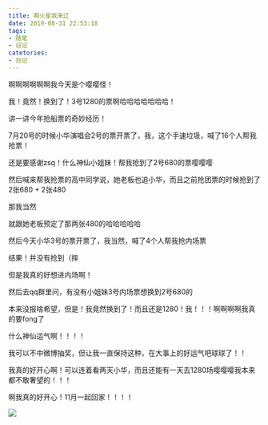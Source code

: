 ```yaml
---
title: 啊火星我来辽
date: 2019-08-31 22:53:18
tags:
- 随笔
- 日记
catetories:
- 日记
---
```


啊啊啊啊啊啊我今天是个嘤嘤怪！

我！竟然！换到了！3号1280的票啊哈哈哈哈哈哈哈！

讲一讲今年抢船票的奇妙经历！

7月20号的时候小华演唱会2号的票开票了，我，这个手速垃圾，喊了16个人帮我抢票！

还是要感谢zsq！什么神仙小姐妹！帮我抢到了2号680的票嘤嘤嘤

然后喊来帮我抢票的高中同学说，她老板也追小华，而且之前抢团票的时候抢到了2张680 + 2张480

那我当然

就跟她老板预定了那两张480的哈哈哈哈哈

然后今天小华3号的票开票了，我当然，喊了4个人帮我抢内场票

结果！并没有抢到（摔

但是我真的好想进内场啊！

然后去qq群里问，有没有小姐妹3号内场票想换到2号680的

本来没报啥希望，但是！我竟然换到了！而且还是1280！我！！！啊啊啊啊我真的要fong了

什么神仙运气啊！！！！

我可以不中微博抽奖，但让我一直保持这种，在大事上的好运气吧球球了！！

我真的好开心啊！可以连着看两天小华，而且还能有一天去1280场嘤嘤嘤我本来都不敢奢望的！！！

啊我真的好开心！11月一起回家！！！！

![](https://i.loli.net/2019/08/31/HkGIj5RXVm48wfv.jpg)